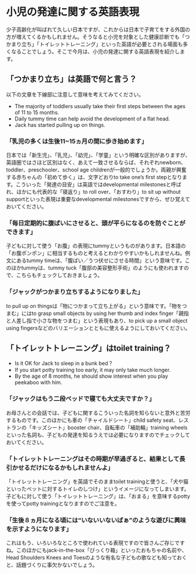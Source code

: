 # 小児の発達に関する英語表現

少子高齢化が叫ばれて久しい日本ですが、これからは日本で子育てをする外国の方が増えてくるかもしれません。そうなると小児を対象とした健康診断でも「つかまり立ち」「トイレットトレーニング」といった英語が必要とされる場面も多くなることでしょう。そこで今月は、小児の発達に関する英語表現を紹介します。

## 「つかまり立ち」は英語で何と言う？

以下の文章を下線部に注意して意味を考えてみてください。

- The majority of toddlers usually take their first steps between the ages of 11 to 15 months.
- Daily tummy time can help avoid the development of a flat head.
- Jack has started pulling up on things.

### 「乳児の多くは生後11~15ヵ月の間に歩き始めます」

日本では「新生児」、「乳児」、「幼児」、「学童」という明確な区別がありますが、英語圏ではさほど区別はなく、あえて一致させるならば、それぞれnewborn、toddler、preschooler、school age childrenが一般的でしょうか。両親が興奮する赤ちゃんの「初めて歩く」は、文字どおりto take one’s first stepとなります。こういった「発達の目安」は英語ではdevelopmental milestonesと呼ばれ、ほかにも代表的な「寝返り」to roll over、「おすわり」to sit up without supportといった表現は重要なdevelopmental milestonesですから、ぜひ覚えておいてください。

### 「毎日定期的に腹ばいにさせると、頭が平らになるのを防ぐことができます」

子どもに対して使う「お腹」の表現にtummyというものがあります。日本語の「お腹ポンポン」に相当するものと考えるとわかりやすいかもしれませんね。例文にあるtummy timeは、「腹ばい／うつ伏せにさせる時間」という意味です。このほかtummyは、tummy tuck「腹部の美容整形手術」のようにも使われますので、こちらもチェックしておきましょう。

### 「ジャックがつかまり立ちするようになりました」

to pull up on thingsは「物につかまって立ち上がる」という意味です。「物をつまむ」にはto grasp small objects by using her thumb and index finger「親指と人差し指で小さな物をつまむ」という表現もあり、to pick up a small object using fingersなどのバリエーションとともに使えるようにしておいてください。

## 「トイレットトレーニング」はtoilet training？

- Is it OK for Jack to sleep in a bunk bed？
- If you start potty training too early, it may only take much longer.
- By the age of 8 months, he should show interest when you play peekaboo with him.

### 「ジャックはもう二段ベッドで寝ても大丈夫ですか？」

お母さんとの会話では、子どもに関するこういった名詞を知らないと意外と苦労するものです。このほかにも車の「チャイルドシート」child safety seat、レストランの「キッズシート」booster chair、自転車の「補助輪」training wheelsといった名詞も、子どもの発達を知るうえでは必要になりますのでチェックしておいてください。

### 「トイレットトレーニングはその時期が早過ぎると、結果として長引かせるだけになるかもしれませんよ」

「トイレットトレーニング」を英語でそのままtoilet trainingと使うと、「犬や猫といったペットに対するトイレのしつけ」というイメージになってしまいます。子どもに対して使う「トイレットトレーニング」は、「おまる」を意味するpottyを使ってpotty trainingとなりますのでご注意を。

### 「生後８ヵ月になる頃には“いないいないばぁ”のような遊びに興味を示すようになります」

これはもう、いろいろなところで使われている表現ですので皆さんご存じですね。このほかにもjack-in-the-box「びっくり箱」といったおもちゃの名前や、Head Shoulders Knees and Toesのような有名な子どもの歌なども知っておくと、話題づくりに事欠かないでしょう。

